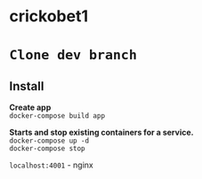 # crickobet1


```Clone dev branch```
=======
## Install

**Create app**<br>
```docker-compose build app```<br>

**Starts and stop existing containers for a service.**<br>
```docker-compose up -d```<br>
```docker-compose stop```<br>

```localhost:4001``` - nginx<br>


